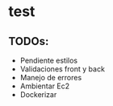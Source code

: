 # test
## TODOs:

- Pendiente estilos
- Validaciones front y back
- Manejo de errores
- Ambientar Ec2
- Dockerizar
